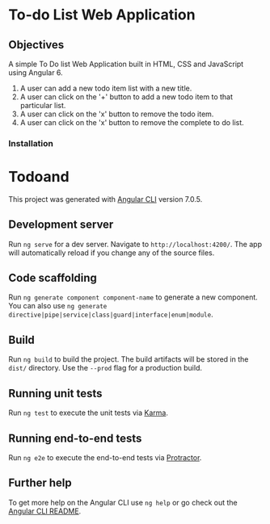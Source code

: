 <html>
<head>

<h1> To-do List Web Application </h1>

<h2>Objectives </h2>

A simple To Do list Web Application built in HTML, CSS and JavaScript using Angular 6.

1) A user can add a new todo item list with a new title.
2) A user can click on the '+' button to add a new todo item to that particular list.
3) A user can click on the 'x' button to remove the todo item.
4) A user can click on the 'x' button to remove the complete to do list.

<h3>Installation</h3>
  
# Todoand

This project was generated with [Angular CLI](https://github.com/angular/angular-cli) version 7.0.5.

## Development server

Run `ng serve` for a dev server. Navigate to `http://localhost:4200/`. The app will automatically reload if you change any of the source files.

## Code scaffolding

Run `ng generate component component-name` to generate a new component. You can also use `ng generate directive|pipe|service|class|guard|interface|enum|module`.

## Build

Run `ng build` to build the project. The build artifacts will be stored in the `dist/` directory. Use the `--prod` flag for a production build.

## Running unit tests

Run `ng test` to execute the unit tests via [Karma](https://karma-runner.github.io).

## Running end-to-end tests

Run `ng e2e` to execute the end-to-end tests via [Protractor](http://www.protractortest.org/).

## Further help

To get more help on the Angular CLI use `ng help` or go check out the [Angular CLI README](https://github.com/angular/angular-cli/blob/master/README.md).
